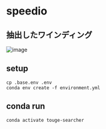 # speedio

## 抽出したワインディング
![image](https://github.com/ritogk/speedio/assets/72111956/9c29dc11-b058-4f5f-8ffa-31d3857a792d)


## setup

```
cp .base.env .env
conda env create -f environment.yml
```

## conda run

```
conda activate touge-searcher
```
